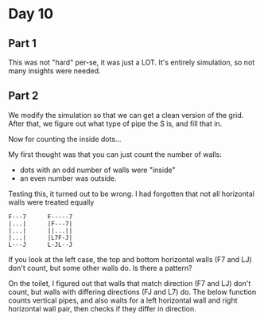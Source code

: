 # Day 10

## Part 1

This was not "hard" per-se, it was just a LOT. It's entirely simulation, so not many insights were needed.

## Part 2

We modify the simulation so that we can get a clean version of the grid.
After that, we figure out what type of pipe the S is, and fill that in.

Now for counting the inside dots...

My first thought was that you can just count the number of walls:

- dots with an odd number of walls were "inside"
- an even number was outside.

Testing this, it turned out to be wrong. I had forgotten that not all horizontal walls were treated equally

```text
F---7      F-----7
|...|      |F---7|
|...|      ||...||
|...|      |L7F-J|
L---J      L-JL--J
```

If you look at the left case, the top and bottom horizontal walls (F7 and LJ) don't count, but some other walls do.
Is there a pattern?

On the toilet, I figured out that walls that match direction (F7 and LJ) don't count,
but walls with differing directions (FJ and L7) do.
The below function counts vertical pipes, and also waits for a left horizontal wall and right horizontal wall pair,
then checks if they differ in direction.
